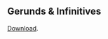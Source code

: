 ## Gerunds & Infinitives

[Download](https://study.softculture.cc/img/ENA_10/gerund%20vs%20inf%20pres.pdf).
